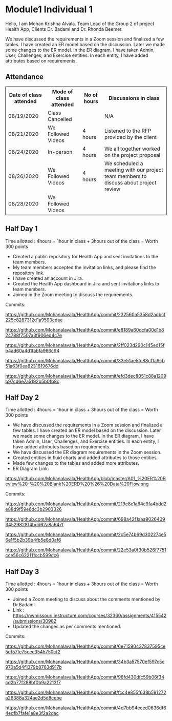 # Module1 Individual 1

Hello, I am Mohan Krishna Alvala. Team Lead of the Group 2 of project Health App, Clients Dr. Badami and Dr. Rhonda Beemer.

We have discussed the requirements in a Zoom session and finalized a few tables. I have created an ER model based on the discussion. Later we made some changes to the ER model. In the ER diagram, I have taken Admin, User, Challenges, and Exercise entities. In each entity, I have added attributes based on requirements.

## Attendance

<table style="width:100%;border: 1px solid black;">
<tr>
<th>Date of class attended</th>	
<th>Mode of class attended</th>
<th>No of hours</th>
<th>Discussions in class</th>
</tr>
<tr>
<td>08/19/2020</td>
<td>Class Cancelled</td>
<td> </td>
<td>N/A</td>
</tr>
<tr>
<td>08/21/2020</td>
<td>We Followed Videos</td>
<td> 4 hours</td>  
<td>Listened to the RFP provided by the client</td> 
</tr>
<tr>
<td>08/24/2020</td>
<td>In-person</td>
<td> 4 hours</td>
<td>We all together worked on the project proposal</td>
</tr>
<tr>
<td>08/26/2020</td>
<td>We Followed Videos</td>
<td> 4 hours</td>
<td>We scheduled a meeting with our project team members to discuss about project review</td>
</tr>
<tr>
<td>08/28/2020</td>
<td>We Followed Videos</td>
<td> </td>
<td> </td>
</tr>
</table>

## Half Day 1  

Time allotted : 4hours = 1hour in class + 3hours out of the class = Worth 300 points

- Created a public repository for Health App and sent invitations to the team members.  
- My team members accepted the invitation links, and please find the repository link.  
- I have created an account in Jira.  
- Created the Health App dashboard in Jira and sent invitations links to team members.  
- Joined in the Zoom meeting to discuss the requirements.

Commits: 

https://github.com/Mohanalavala/HealthApp/commit/232560a5358d2adbcf225c8287312d1a9593cdae

https://github.com/Mohanalavala/HealthApp/commit/e8189a60dcfa00d1b824788f7507a3f906ed4c7e

https://github.com/Mohanalavala/HealthApp/commit/2ff023d290c145ed15fb4ad60a4d1fabfa966c94

https://github.com/Mohanalavala/HealthApp/commit/33e51ae5fc88c11a9cb51a63f0ea8231619676dd

https://github.com/Mohanalavala/HealthApp/commit/efd3dec8051c88a1209b97cd6e7a5192b5b0fb8c

## Half Day 2  

Time allotted : 4hours = 1hour in class + 3hours out of the class = Worth 300 points

- We have discussed the requirements in a Zoom session and finalized a few tables. I have created an ER model based on the discussion. Later we made some changes to the ER   model. In the ER diagram, I have taken Admin, User, Challenges, and Exercise entities. In each entity, I have added attributes based on requirements.
- We have discussed the ER diagram requirements in the Zoom session.
- Created entities in fluid charts and added attributes to those entities.
- Made few changes to the tables and added more attributes.
- ER Diagram Link: 

https://github.com/Mohanalavala/HealthApp/blob/master/A01_%20ER%20Review%20-%20%20Blank%20ERD%20%26%20Data%20Flow.png

Commits: 

https://github.com/Mohanalavala/HealthApp/commit/219c8e1a64c9fa4bdd2e88d9f59e6dc3b2903326

https://github.com/Mohanalavala/HealthApp/commit/698a42f1aaa90264093452982814bdd62a8a647f

https://github.com/Mohanalavala/HealthApp/commit/2c5e74b69d302274e56e1f5b2b39b4fb5e8d0af6

https://github.com/Mohanalavala/HealthApp/commit/22e53a0f30b526f7751cce56c632111ccb599dc6


## Half Day 3

Time allotted : 4hours = 1hour in class + 3hours out of the class = Worth 300 points

- Joined a Zoom meeting to discuss about the comments mentioned by Dr.Badami.  
- Link :  
https://nwmissouri.instructure.com/courses/32360/assignments/415542/submissions/30982
- Updated the changes as per comments mentioned.

Commits: 

https://github.com/Mohanalavala/HealthApp/commit/6e71590437837595ce5ef57fe75cec3545750cf2

https://github.com/Mohanalavala/HealthApp/commit/34b3a57570ef597c5c970a5d4f1379b8763d917b

https://github.com/Mohanalavala/HealthApp/commit/98fd430dfc59b06f34cd2b77f288bf0b9a2213f7

https://github.com/Mohanalavala/HealthApp/commit/fcc4e855f638b591272a26388a324ae2d5d8cebe

https://github.com/Mohanalavala/HealthApp/commit/4d7bb94eced0636df64edfb7fafe1e8e3f2a2dac



